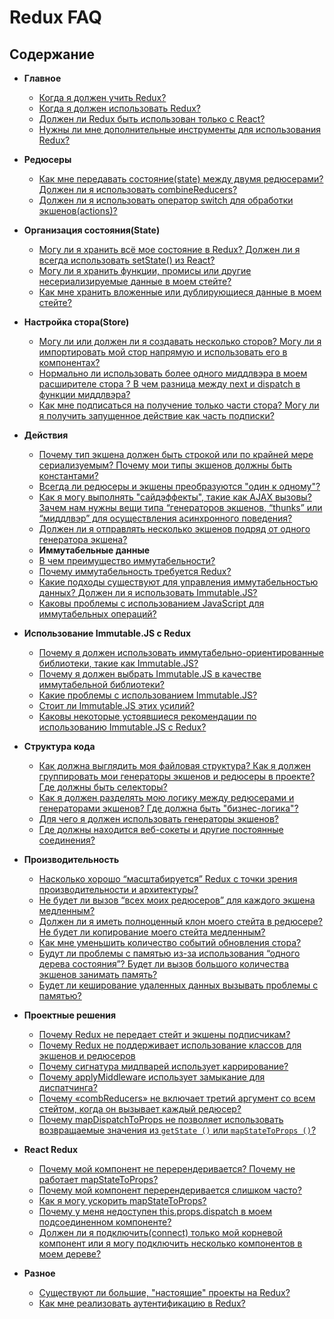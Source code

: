 # Redux FAQ

## Содержание

- **Главное**
  - [Когда я должен учить Redux?](/docs/faq/General.md#when-should-i-learn-redux)
  - [Когда я должен использовать Redux?](/docs/faq/General.md#general-when-to-use)
  - [Должен ли Redux быть использован только с React?](/docs/faq/General.md#general-only-react)
  - [Нужны ли мне дополнительные инструменты для использования Redux?](/docs/faq/General.md#general-build-tools)
- **Редюсеры**
  - [Как мне передавать состояние(state) между двумя редюсерами? Должен ли я использовать combineReducers?](/docs/faq/Reducers.md#reducers-share-state)
  - [Должен ли я использовать оператор switch для обработки экшенов(actions)?](/docs/faq/Reducers.md#reducers-use-switch)
- **Организация состояния(State)**
  - [Могу ли я хранить всё мое состояние в Redux? Должен ли я всегда использовать setState() из React?](/docs/faq/OrganizingState.md#organizing-state-only-redux-state)
  - [Могу ли я хранить функции, промисы или другие несериализируемые данные в моем стейте?](/docs/faq/OrganizingState.md#organizing-state-non-serializable)
  - [Как мне хранить вложенные или дублирующиеся данные в моем стейте?](/docs/faq/OrganizingState.md#organizing-state-nested-data)
- **Настройка стора(Store)**
  - [Могу ли или должен ли я создавать несколько сторов? Могу ли я импортировать мой стор напрямую и использовать его в компонентах?](/docs/faq/StoreSetup.md#store-setup-multiple-stores)
  - [Нормально ли использовать более одного миддлвэра в моем расширителе стора ? В чем разница между next и dispatch в функции миддлвэра?](/docs/faq/StoreSetup.md#store-setup-middleware-chains)
  - [Как мне подписаться на получение только части стора? Могу ли я получить запущенное действие как часть подписки?](/docs/faq/StoreSetup.md#store-setup-subscriptions)
- **Действия**
  - [Почему тип экшена должен быть строкой или по крайней мере сериализуемым? Почему мои типы экшенов должны быть константами?](/docs/faq/Actions.md#actions-string-constants)
  - [Всегда ли редюсеры и экшены преобразуются "один к одному"?](/docs/faq/Actions.md#actions-reducer-mappings)
  - [Как я могу выполнять "сайдэффекты", такие как AJAX вызовы? Зачем нам нужны вещи типа “генераторов экшенов, “thunks” или “миддлвэр” для осуществления асинхронного поведения?](/docs/faq/Actions.md#actions-side-effects)
  - [Должен ли я отправлять несколько экшенов подряд от одного генератора экшена?](/docs/faq/Actions.md#actions-multiple-actions)
  - **Иммутабельные данные**
  - [В чем преимущество иммутабельности?](/docs/faq/ImmutableData.md#what-are-the-benefits-of-immutability)
  - [Почему иммутабельность требуется Redux?](/docs/faq/ImmutableData.md#why-is-immutability-required-by-redux)
  - [Какие подходы существуют для управления иммутабельностью данных? Должен ли я использовать Immutable.JS?](/docs/faq/ImmutableData.md#what-approaches-are-there-for-handling-data-immutability-do-i-have-to-use-immutable-js)
  - [Каковы проблемы с использованием JavaScript для иммутабельных операций?](/docs/faq/ImmutableData.md#what-are-the-issues-with-using-plain-javascript-for-immutable-operations)
- **Использование Immutable.JS с Redux**

  - [Почему я должен использовать иммутабельно-ориентированные библиотеки, такие как Immutable.JS?](/docs/recipes/UsingImmutableJS.md#why-should-i-use-an-immutable-focused-library-such-as-immutable-js)
  - [Почему я должен выбрать Immutable.JS в качестве иммутабельной библиотеки?](/docs/recipes/UsingImmutableJS.md#why-should-i-choose-immutable-js-as-an-immutable-library)
  - [Какие проблемы с использованием Immutable.JS?](/docs/recipes/UsingImmutableJS.md#what-are-the-issues-with-using-immutable-js)
  - [Стоит ли Immutable.JS этих усилий?](/docs/recipes/UsingImmutableJS.md#is-using-immutable-js-worth-the-effort)
  - [Каковы некоторые устоявшиеся рекомендации по использованию Immutable.JS с Redux?](/docs/recipes/UsingImmutableJS.md#what-are-some-opinionated-best-practices-for-using-immutable-js-with-redux)

- **Структура кода**
  - [Как должна выглядить моя файловая структура? Как я должен группировать мои генераторы экшенов и редюсеры в проекте? Где должны быть селекторы?](/docs/faq/CodeStructure.md#structure-file-structure)
  - [Как я должен разделять мою логику между редюсерами и генераторами экшенов? Где должна быть "бизнес-логика"?](/docs/faq/CodeStructure.md#structure-business-logic)
  - [Для чего я должен использовать генераторы экшенов?](/docs/faq/CodeStructure.md#why-should-i-use-action-creators)
  - [Где должны находится веб-сокеты и другие постоянные соединения?](/docs/faq/CodeStructure.md#where-should-websockets-and-other-persistent-connections-live)
- **Производительность**
  - [Насколько хорошо “масштабируется” Redux с точки зрения производительности и архитектуры?](/docs/faq/Performance.md#performance-scaling)
  - [Не будет ли вызов “всех моих редюсеров” для каждого экшена медленным?](/docs/faq/Performance.md#performance-all-reducers)
  - [Должен ли я иметь полноценный клон моего стейта в редюсере? Не будет ли копирование моего стейта медленным?](/docs/faq/Performance.md#performance-clone-state)
  - [Как мне уменьшить количество событий обновления стора?](/docs/faq/Performance.md#performance-update-events)
  - [Будут ли проблемы с памятью из-за использования “одного дерева состояния”? Будет ли вызов большого количества экшенов занимать память?](/docs/faq/Performance.md#performance-state-memory)
  - [Будет ли кеширование удаленных данных вызывать проблемы с памятью?](/docs/faq/Performance.md#will-caching-remote-data-cause-memory-problems)
- **Проектные решения**
  - [Почему Redux не передает стейт и экшены подписчикам?](/docs/faq/DesignDecisions.md#why-doesnt-redux-pass-the-state-and-action-to-subscribers)
  - [Почему Redux не поддерживает использование классов для экшенов и редюсеров](/docs/faq/DesignDecisions.md#why-doesnt-redux-support-using-classes-for-actions-and-reducers)
  - [Почему сигнатура мидлварей использует каррирование?](/docs/faq/DesignDecisions.md#why-does-the-middleware-signature-use-currying)
  - [Почему applyMiddleware использует замыкание для диспатчинга?](/docs/faq/DesignDecisions.md#why-does-applymiddleware-use-a-closure-for-dispatch)
  - [Почему «combReducers» не включает третий аргумент со всем стейтом, когда он вызывает каждый редюсер?](/docs/faq/DesignDecisions.md#why-doesnt-combinereducers-include-a-third-argument-with-the-entire-state-when-it-calls-each-reducer)
  - [Почему mapDispatchToProps не позволяет использовать возвращаемые значения из `getState ()` или `mapStateToProps ()`?](/docs/faq/DesignDecisions.md#why-doesnt-mapdispatchtoprops-allow-use-of-return-values-from-getstate-or-mapstatetoprops)
- **React Redux**
  - [Почему мой компонент не перерендеривается? Почему не работает mapStateToProps?](/docs/faq/ReactRedux.md#react-not-rerendering)
  - [Почему мой компонент перерендеривается слишком часто?](/docs/faq/ReactRedux.md#react-rendering-too-often)
  - [Как я могу ускорить mapStateToProps?](/docs/faq/ReactRedux.md#react-mapstate-speed)
  - [Почему у меня недоступен this.props.dispatch в моем подсоединенном компоненте?](/docs/faq/ReactRedux.md#react-props-dispatch)
  - [Должен ли я подключить(connect) только мой корневой компонент или я могу подключить несколько компонентов в моем дереве?](/docs/faq/ReactRedux.md#react-multiple-components)
- **Разное**
  - [Существуют ли большие, "настоящие" проекты на Redux?](/docs/faq/Miscellaneous.md#miscellaneous-real-projects)
  - [Как мне реализовать аутентификацию в Redux?](/docs/faq/Miscellaneous.md#miscellaneous-authentication)
